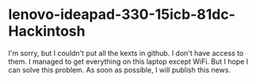# lenovo-ideapad-330-15icb-81dc-Hackintosh
I'm sorry, but I couldn't put all the kexts in github. I don't have access to them.
I managed to get everything on this laptop except WiFi. But I hope I can solve this problem. As soon as possible, I will publish this news.

